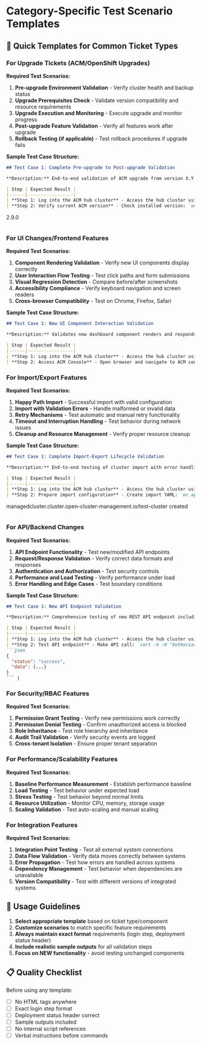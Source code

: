 # Category-Specific Test Scenario Templates

## 🎯 Quick Templates for Common Ticket Types

### For Upgrade Tickets (ACM/OpenShift Upgrades)

**Required Test Scenarios:**
1. **Pre-upgrade Environment Validation** - Verify cluster health and backup status
2. **Upgrade Prerequisites Check** - Validate version compatibility and resource requirements  
3. **Upgrade Execution and Monitoring** - Execute upgrade and monitor progress
4. **Post-upgrade Feature Validation** - Verify all features work after upgrade
5. **Rollback Testing (if applicable)** - Test rollback procedures if upgrade fails

**Sample Test Case Structure:**
```markdown
## Test Case 1: Complete Pre-upgrade to Post-upgrade Validation

**Description:** End-to-end validation of ACM upgrade from version X.Y to X.Z including rollback verification.

| Step | Expected Result |
|------|-----------------|
| **Step 1: Log into the ACM hub cluster** - Access the hub cluster using credentials: `oc login https://api.cluster-url.com:6443 -u admin -p password --insecure-skip-tls-verify` | Login successful with cluster access confirmed |
| **Step 2: Verify current ACM version** - Check installed version: `oc get multiclusterhub -A -o jsonpath='{.items[0].status.currentVersion}'` | Current version displays as expected:
```
2.9.0
``` |
```

### For UI Changes/Frontend Features

**Required Test Scenarios:**
1. **Component Rendering Validation** - Verify new UI components display correctly
2. **User Interaction Flow Testing** - Test click paths and form submissions
3. **Visual Regression Detection** - Compare before/after screenshots
4. **Accessibility Compliance** - Verify keyboard navigation and screen readers
5. **Cross-browser Compatibility** - Test on Chrome, Firefox, Safari

**Sample Test Case Structure:**
```markdown
## Test Case 1: New UI Component Interaction Validation

**Description:** Validates new dashboard component renders and responds to user interactions.

| Step | Expected Result |
|------|-----------------|
| **Step 1: Log into the ACM hub cluster** - Access the hub cluster using credentials: `oc login https://api.cluster-url.com:6443 -u admin -p password --insecure-skip-tls-verify` | Login successful and ready for console access |
| **Step 2: Access ACM Console** - Open browser and navigate to ACM console: `https://multicloud-console.apps.cluster-url.com` | ACM console loads with new component visible |
```

### For Import/Export Features

**Required Test Scenarios:**
1. **Happy Path Import** - Successful import with valid configuration
2. **Import with Validation Errors** - Handle malformed or invalid data  
3. **Retry Mechanisms** - Test automatic and manual retry functionality
4. **Timeout and Interruption Handling** - Test behavior during network issues
5. **Cleanup and Resource Management** - Verify proper resource cleanup

**Sample Test Case Structure:**
```markdown
## Test Case 1: Complete Import-Export Lifecycle Validation

**Description:** End-to-end testing of cluster import with error handling and cleanup validation.

| Step | Expected Result |
|------|-----------------|
| **Step 1: Log into the ACM hub cluster** - Access the hub cluster using credentials: `oc login https://api.cluster-url.com:6443 -u admin -p password --insecure-skip-tls-verify` | Login successful and ready for import operations |
| **Step 2: Prepare import configuration** - Create import YAML: `oc apply -f import-config.yaml` | Import configuration created successfully:
```
managedcluster.cluster.open-cluster-management.io/test-cluster created
``` |
```

### For API/Backend Changes

**Required Test Scenarios:**
1. **API Endpoint Functionality** - Test new/modified API endpoints
2. **Request/Response Validation** - Verify correct data formats and responses
3. **Authentication and Authorization** - Test security controls
4. **Performance and Load Testing** - Verify performance under load
5. **Error Handling and Edge Cases** - Test boundary conditions

**Sample Test Case Structure:**
```markdown
## Test Case 1: New API Endpoint Validation

**Description:** Comprehensive testing of new REST API endpoint including authentication and error handling.

| Step | Expected Result |
|------|-----------------|
| **Step 1: Log into the ACM hub cluster** - Access the hub cluster using credentials: `oc login https://api.cluster-url.com:6443 -u admin -p password --insecure-skip-tls-verify` | Login successful with API access token obtained |
| **Step 2: Test API endpoint** - Make API call: `curl -k -H "Authorization: Bearer $(oc whoami -t)" https://api.cluster-url.com/apis/new-endpoint` | API responds with expected data:
```json
{
  "status": "success",
  "data": {...}
}
``` |
```

### For Security/RBAC Features

**Required Test Scenarios:**
1. **Permission Grant Testing** - Verify new permissions work correctly
2. **Permission Denial Testing** - Confirm unauthorized access is blocked
3. **Role Inheritance** - Test role hierarchy and inheritance
4. **Audit Trail Validation** - Verify security events are logged
5. **Cross-tenant Isolation** - Ensure proper tenant separation

### For Performance/Scalability Features  

**Required Test Scenarios:**
1. **Baseline Performance Measurement** - Establish performance baseline
2. **Load Testing** - Test behavior under expected load
3. **Stress Testing** - Test behavior beyond normal limits
4. **Resource Utilization** - Monitor CPU, memory, storage usage
5. **Scaling Validation** - Test auto-scaling and manual scaling

### For Integration Features

**Required Test Scenarios:**
1. **Integration Point Testing** - Test all external system connections
2. **Data Flow Validation** - Verify data moves correctly between systems
3. **Error Propagation** - Test how errors are handled across systems
4. **Dependency Management** - Test behavior when dependencies are unavailable
5. **Version Compatibility** - Test with different versions of integrated systems

## 🔧 Usage Guidelines

1. **Select appropriate template** based on ticket type/component
2. **Customize scenarios** to match specific feature requirements
3. **Always maintain exact format** requirements (login step, deployment status header)
4. **Include realistic sample outputs** for all validation steps
5. **Focus on NEW functionality** - avoid testing unchanged components

## 📋 Quality Checklist

Before using any template:
- [ ] No HTML tags anywhere
- [ ] Exact login step format
- [ ] Deployment status header correct
- [ ] Sample outputs included
- [ ] No internal script references
- [ ] Verbal instructions before commands